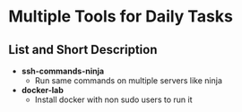 # Multiple Tools for Daily Tasks

## List and Short Description

- **ssh-commands-ninja**
    * Run same commands on multiple servers like ninja
- **docker-lab**
    * Install docker with non sudo users to run it